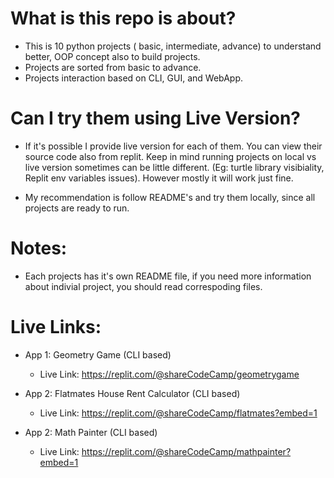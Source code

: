 # What is this repo is about?

- This is 10 python projects ( basic, intermediate, advance) to understand better, OOP concept also to build projects.
- Projects are sorted from basic to advance.
- Projects interaction based on CLI, GUI, and WebApp.

# Can I try them using Live Version?

- If it's possible I provide live version for each of them. You can view their source code also from replit. Keep in mind running projects on local vs live version sometimes can be little different. (Eg: turtle library visibiality, Replit env variables issues). However mostly it will work just fine.

- My recommendation is follow README's and try them locally, since all projects are ready to run.

# Notes:

- Each projects has it's own README file, if you need more information about indivial project, you should read correspoding files.

# Live Links:

- App 1: Geometry Game (CLI based)

  - Live Link: https://replit.com/@shareCodeCamp/geometrygame

- App 2: Flatmates House Rent Calculator (CLI based)

  - Live Link: https://replit.com/@shareCodeCamp/flatmates?embed=1

- App 2: Math Painter (CLI based)

  - Live Link: https://replit.com/@shareCodeCamp/mathpainter?embed=1
